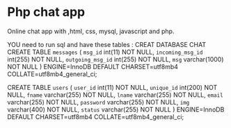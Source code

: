 # Php chat app
 Online chat app with ,html, css, mysql, javascript and php. 


YOU need to run sql and have these tables :
CREAT DATABASE CHAT 
CREATE TABLE `messages` (
  `msg_id` int(11) NOT NULL,
  `incoming_msg_id` int(255) NOT NULL,
  `outgoing_msg_id` int(255) NOT NULL,
  `msg` varchar(1000) NOT NULL
) ENGINE=InnoDB DEFAULT CHARSET=utf8mb4 COLLATE=utf8mb4_general_ci;

CREATE TABLE `users` (
  `user_id` int(11) NOT NULL,
  `unique_id` int(200) NOT NULL,
  `fname` varchar(255) NOT NULL,
  `lname` varchar(255) NOT NULL,
  `email` varchar(255) NOT NULL,
  `password` varchar(255) NOT NULL,
  `img` varchar(400) NOT NULL,
  `status` varchar(255) NOT NULL
) ENGINE=InnoDB DEFAULT CHARSET=utf8mb4 COLLATE=utf8mb4_general_ci;

